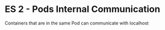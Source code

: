 # ES 2 - Pods Internal Communication

Containers that are in the same Pod can communicate with localhost